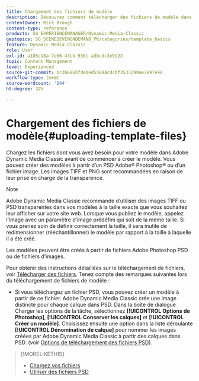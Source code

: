 ```yaml
---
title: Chargement des fichiers de modèle
description: Découvrez comment télécharger des fichiers de modèle dans Adobe Dynamic Media Classic.
contentOwner: Rick Brough
content-type: reference
products: SG_EXPERIENCEMANAGER/Dynamic-Media-Classic
geptopics: SG_SCENESEVENONDEMAND_PK/categories/template_basics
feature: Dynamic Media Classic
role: User
exl-id: a105c18a-7e06-43cb-938c-a3bcdc3e9d22
topic: Content Management
level: Experienced
source-git-commit: bc3b696bfde0ed55894cdcbf3533299ae7697e98
workflow-type: tm+mt
source-wordcount: '244'
ht-degree: 32%

---
```


# Chargement des fichiers de modèle{#uploading-template-files}

Chargez les fichiers dont vous avez besoin pour votre modèle dans Adobe Dynamic Media Classic avant de commencer à créer le modèle. Vous pouvez créer des modèles à partir d’un PSD Adobe® Photoshop® ou d’un fichier image. Les images TIFF et PNG sont recommandées en raison de leur prise en charge de la transparence.

>[!NOTE]
>
>Adobe Dynamic Media Classic recommande d’utiliser des images TIFF ou PSD transparentes dans vos modèles à la taille exacte que vous souhaitez leur afficher sur votre site web. Lorsque vous publiez le modèle, appelez l’image avec un paramètre d’image prédéfini qui soit de la même taille. Si vous prenez soin de définir correctement la taille, il sera inutile de redimensionner (rééchantillonner) le modèle par rapport à la taille à laquelle il a été créé.

Les modèles peuvent être créés à partir de fichiers Adobe Photoshop PSD ou de fichiers d’images. 

Pour obtenir des instructions détaillées sur le téléchargement de fichiers, voir [Télécharger des fichiers](uploading-files.md#uploading_files). Tenez compte des remarques suivantes lors du téléchargement de fichiers de modèle :

* Si vous téléchargez un fichier PSD, vous pouvez créer un modèle à partir de ce fichier. Adobe Dynamic Media Classic crée une image distincte pour chaque calque dans PSD. Dans la boîte de dialogue Charger les options de la tâche, sélectionnez **[!UICONTROL Options de Photoshop]**, **[!UICONTROL Conserver les calques]** et **[!UICONTROL Créer un modèle]**. Choisissez ensuite une option dans la liste déroulante **[!UICONTROL Dénomination de calque]** pour nommer les images créées par Adobe Dynamic Media Classic à partir des calques dans PSD.
(voir [Options de téléchargement des fichiers PSD](psd-files.md#psd_upload_options)).
<!-- THERE IS NO LONGER AN IMAGE EDITING OPTIONS MENU * If you are uploading images, you can create a mask from its clipping path. This option applies to images created with image-editing applications in which a clipping path was created. In the Upload Job Options dialog box, select Image Editing Options and select the Create Mask From Clipping Path option. 
See [Image editing options at upload](image-editing-options-upload.md#image-editing-options-at-upload). -->

>[!MORELIKETHIS]
>
>* [Chargez vos fichiers](uploading-files.md#uploading_your_files)
>* [Utiliser des fichiers PSD](psd-files.md#working_with_psd_files)

